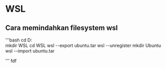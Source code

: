 # WSL
## Cara memindahkan filesystem wsl
'''bash
  cd D:\
  mkdir WSL
  cd WSL
  wsl --export <Distribution> ubuntu.tar
  wsl --unregister <Distribution>
  mkdir Ubuntu
  wsl --import <Distribution> <path> ubuntu.tar
  
  '''
fdf
